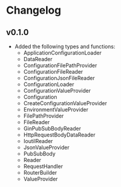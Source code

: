 # Changelog

## v0.1.0

- Added the following types and functions:
    - ApplicationConfigurationLoader
    - DataReader
    - ConfigurationFilePathProvider
    - ConfigurationFileReader
    - ConfigurationJsonFileReader
    - ConfigurationLoader
    - ConfigurationValueProvider
    - Configuration
    - CreateConfigurationValueProvider
    - EnvironmentValueProvider
    - FilePathProvider
    - FileReader
    - GinPubSubBodyReader
    - HttpRequestBodyDataReader
    - IoutilReader
    - JsonValueProvider
    - PubSubBody
    - Reader
    - RequestHandler
    - RouterBuilder
    - ValueProvider
